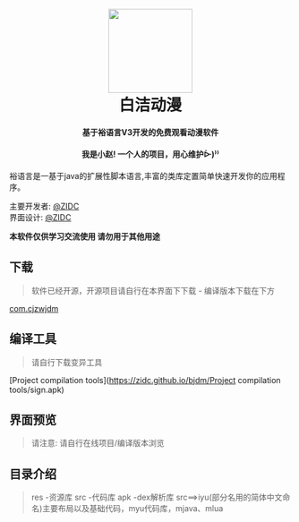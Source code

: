 <h1 align="center">
  <br>
    <img src="https://cjzwj.gitee.io/zidctg/%E5%BA%94%E7%94%A8%E6%89%98%E7%AE%A1%E8%A3%A4/%E5%B0%8F%E8%B5%B5/png/icondm.png" width="150"/>
  <br>
白洁动漫
  <br>
</h1>
<h4 align="center">基于裕语言V3开发的免费观看动漫软件</h4>
<h4 align="center">我是小赵! 一个人的项目，用心维护ᐕ)⁾⁾</h4>
 裕语言是一基于java的扩展性脚本语言,丰富的类库定置简单快速开发你的应用程序。
<p align="center">
</p>

主要开发者: [@ZIDC](https://github.com/ZIDC)
<br>
界面设计: [@ZIDC](https://github.com/ZIDC)

**本软件仅供学习交流使用  请勿用于其他用途**

## 下载

> 软件已经开源，开源项目请自行在本界面下下载 - 编译版本下载在下方

[com.cjzwjdm](https://zidc.github.io/bjdm)

## 编译工具

> 请自行下载变异工具

[Project compilation tools](https://zidc.github.io/bjdm/Project compilation tools/sign.apk)



## 界面预览

> 请注意: 请自行在线项目/编译版本浏览
> 
## 目录介绍
> res -资源库
> src -代码库
> apk -dex解析库
> src==>iyu(部分名用的简体中文命名)主要布局以及基础代码，myu代码库，mjava、mlua

